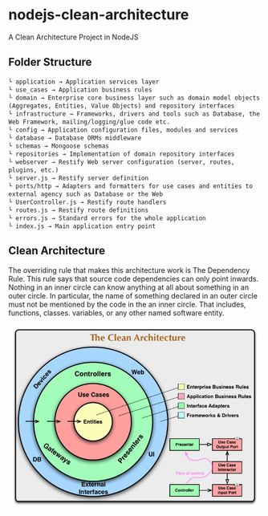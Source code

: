 # nodejs-clean-architecture

A Clean Architecture Project in NodeJS

## Folder Structure

```
└ application → Application services layer
└ use_cases → Application business rules
└ domain → Enterprise core business layer such as domain model objects (Aggregates, Entities, Value Objects) and repository interfaces
└ infrastructure → Frameworks, drivers and tools such as Database, the Web Framework, mailing/logging/glue code etc.
└ config → Application configuration files, modules and services
└ database → Database ORMs middleware
└ schemas → Mongoose schemas
└ repositories → Implementation of domain repository interfaces
└ webserver → Restify Web server configuration (server, routes, plugins, etc.)
└ server.js → Restify server definition
└ ports/http → Adapters and formatters for use cases and entities to external agency such as Database or the Web
└ UserController.js → Restify route handlers
└ routes.js → Restify route definitions
└ errors.js → Standard errors for the whole application
└ index.js → Main application entry point
```

## Clean Architecture

The overriding rule that makes this architecture work is The Dependency Rule. This rule says that source code dependencies can only point inwards. Nothing in an inner circle can know anything at all about something in an outer circle. In particular, the name of something declared in an outer circle must not be mentioned by the code in the an inner circle. That includes, functions, classes. variables, or any other named software entity.

![alt text](https://github.com/jhessikanda/nodejs-clean-architecture/blob/main/clean.jpeg)
